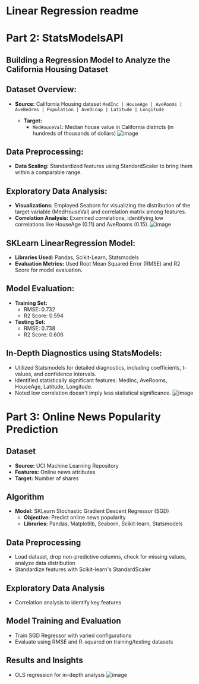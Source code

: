 # Linear Regression readme

# Part 2: StatsModelsAPI
## Building a Regression Model to Analyze the California Housing Dataset 
 
## Dataset Overview:
- **Source:** California Housing dataset
    `MedInc | HouseAge | AveRooms | AveBedrms | Population | AveOccup | Latitude | Longitude`

  - **Target:**
    - `MedHouseVal`: Median house value in California districts (in hundreds of thousands of dollars)
![image](https://github.com/CSheppardCodes/Study-of-Data-Science/assets/78242653/ba6a37ba-b5ab-4dad-b167-310b8b48f28d)

## Data Preprocessing:
- **Data Scaling:** Standardized features using StandardScaler to bring them within a comparable range.

## Exploratory Data Analysis:
- **Visualizations:** Employed Seaborn for visualizing the distribution of the target variable (MedHouseVal) and correlation matrix among features.
- **Correlation Analysis:** Examined correlations, identifying low correlations like HouseAge (0.11) and AveRooms (0.15).
![image](https://github.com/CSheppardCodes/Study-of-Data-Science/assets/78242653/c7bef58a-80f4-45ed-9692-e1d4a79a564c)

## SKLearn LinearRegression Model:
- **Libraries Used:** Pandas, Scikit-Learn, Statsmodels
- **Evaluation Metrics:** Used Root Mean Squared Error (RMSE) and R2 Score for model evaluation.

## Model Evaluation:
- **Training Set:**
  - RMSE: 0.732
  - R2 Score: 0.594
- **Testing Set:**
  - RMSE: 0.738
  - R2 Score: 0.606

## In-Depth Diagnostics using StatsModels:
- Utilized Statsmodels for detailed diagnostics, including coefficients, t-values, and confidence intervals.
- Identified statistically significant features: MedInc, AveRooms, HouseAge, Latitude, Longitude.
- Noted low correlation doesn't imply less statistical significance.
![image](https://github.com/CSheppardCodes/Study-of-Data-Science/assets/78242653/36697695-cec1-4b05-a492-920917c89267)


# Part 3: Online News Popularity Prediction

## Dataset
- **Source:** UCI Machine Learning Repository
- **Features:** Online news attributes
- **Target:** Number of shares

## Algorithm
- **Model:** SKLearn Stochastic Gradient Descent Regressor (SGD)
  - **Objective:** Predict online news popularity
  - **Libraries:** Pandas, Matplotlib, Seaborn, Scikit-learn, Statsmodels

## Data Preprocessing
- Load dataset, drop non-predictive columns, check for missing values, analyze data distribution
- Standardize features with Scikit-learn's StandardScaler

## Exploratory Data Analysis
- Correlation analysis to identify key features

## Model Training and Evaluation
- Train SGD Regressor with varied configurations
- Evaluate using RMSE and R-squared on training/testing datasets

## Results and Insights
- OLS regression for in-depth analysis
![image](https://github.com/CSheppardCodes/Study-of-Data-Science/assets/78242653/43cbb301-ba8b-4888-9cd8-59e8d7393551)

